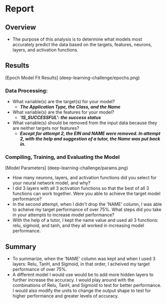 # Report
## Overview
* The purpose of this analysis is to determine what models most accurately predict the data based on the targets, features, neurons, layers, and activation functions.
## Results
[Epoch Model Fit Results] (deep-learning-challenge/epochs.png)
### Data Processing:
* What variable(s) are the target(s) for your model?
  * _**The Application Type, the Class, and the Name**_
* What variable(s) are the features for your model?
  * _**'IS_SUCCESSFUL': the success status**_
* What variable(s) should be removed from the input data because they are neither targets nor features?
  * **_Except for attempt 2, the EIN and NAME were removed. In attempt 2, with the help and suggestion of a tutor, the Name was put back in._**

### Compiling, Training, and Evaluating the Model
[Model Parameters] (deep-learning-challenge/params.png)
* How many neurons, layers, and activation functions did you select for your neural network model, and why?
 * I did 3 layers with all 3 activation functions so that the best of all 3 functions can work together.
Were you able to achieve the target model performance?
 * In the second attempt, when I didn't drop the 'NAME' column, I was able to acheive my target performance of over 75%.
What steps did you take in your attempts to increase model performance?
 * With the help of a tutor, I kept the name value and used all 3 functions: relu, sigmoid, and tanh, and they all worked in increasing model performance.

## Summary
* To summarize, when the 'NAME' column was kept and when I used 3 layers: Relu, TanH, and Sigmoid, in that order, I acheived my target performance of over 75%.
* A different model I would use would be to add more hidden layers to further increase the accuracy. I would play around with the combinations of Relu, TanH, and Sigmoid to test for better performance. I would also modify the units to change the output shape to test for higher performance and greater levels of accuracy.
